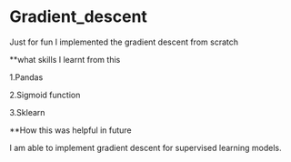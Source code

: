 # Gradient_descent

Just for fun I implemented the gradient descent from scratch

**what skills I learnt from this

1.Pandas

2.Sigmoid function

3.Sklearn

**How this was helpful in future

I am able to implement gradient descent for supervised learning models.
